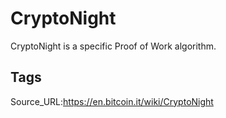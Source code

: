 # CryptoNight
CryptoNight is a specific Proof of Work algorithm.
## Tags
Source_URL:https://en.bitcoin.it/wiki/CryptoNight
